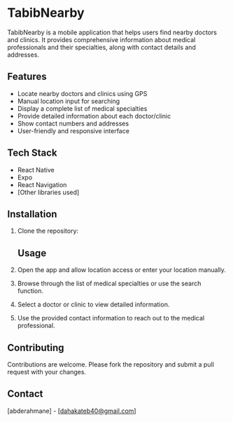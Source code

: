 # TabibNearby

TabibNearby is a mobile application that helps users find nearby doctors and clinics. It provides comprehensive information about medical professionals and their specialties, along with contact details and addresses.

## Features

- Locate nearby doctors and clinics using GPS
- Manual location input for searching
- Display a complete list of medical specialties
- Provide detailed information about each doctor/clinic
- Show contact numbers and addresses
- User-friendly and responsive interface

## Tech Stack

- React Native
- Expo
- React Navigation
- [Other libraries used]

## Installation

1. Clone the repository:

   ## Usage

1. Open the app and allow location access or enter your location manually.
2. Browse through the list of medical specialties or use the search function.
3. Select a doctor or clinic to view detailed information.
4. Use the provided contact information to reach out to the medical professional.

## Contributing

Contributions are welcome. Please fork the repository and submit a pull request with your changes.

## Contact

[abderahmane] - [dahakateb40@gmail.com]

